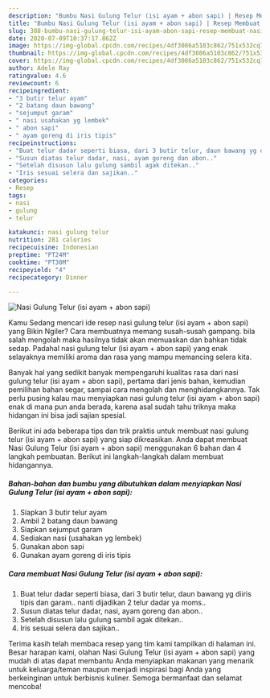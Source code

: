 ```yaml
---
description: "Bumbu Nasi Gulung Telur (isi ayam + abon sapi) | Resep Membuat Nasi Gulung Telur (isi ayam + abon sapi) Yang Enak dan Simpel"
title: "Bumbu Nasi Gulung Telur (isi ayam + abon sapi) | Resep Membuat Nasi Gulung Telur (isi ayam + abon sapi) Yang Enak dan Simpel"
slug: 388-bumbu-nasi-gulung-telur-isi-ayam-abon-sapi-resep-membuat-nasi-gulung-telur-isi-ayam-abon-sapi-yang-enak-dan-simpel
date: 2020-07-09T10:37:17.862Z
image: https://img-global.cpcdn.com/recipes/4df3086a5103c862/751x532cq70/nasi-gulung-telur-isi-ayam-abon-sapi-foto-resep-utama.jpg
thumbnail: https://img-global.cpcdn.com/recipes/4df3086a5103c862/751x532cq70/nasi-gulung-telur-isi-ayam-abon-sapi-foto-resep-utama.jpg
cover: https://img-global.cpcdn.com/recipes/4df3086a5103c862/751x532cq70/nasi-gulung-telur-isi-ayam-abon-sapi-foto-resep-utama.jpg
author: Adele Ray
ratingvalue: 4.6
reviewcount: 6
recipeingredient:
- "3 butir telur ayam"
- "2 batang daun bawang"
- "sejumput garam"
- " nasi usahakan yg lembek"
- " abon sapi"
- " ayam goreng di iris tipis"
recipeinstructions:
- "Buat telur dadar seperti biasa, dari 3 butir telur, daun bawang yg diiris tipis dan garam.. nanti dijadikan 2 telur dadar ya moms.."
- "Susun diatas telur dadar, nasi, ayam goreng dan abon.."
- "Setelah disusun lalu gulung sambil agak ditekan.."
- "Iris sesuai selera dan sajikan.."
categories:
- Resep
tags:
- nasi
- gulung
- telur

katakunci: nasi gulung telur 
nutrition: 281 calories
recipecuisine: Indonesian
preptime: "PT24M"
cooktime: "PT30M"
recipeyield: "4"
recipecategory: Dinner

---
```



![Nasi Gulung Telur (isi ayam + abon sapi)](https://img-global.cpcdn.com/recipes/4df3086a5103c862/751x532cq70/nasi-gulung-telur-isi-ayam-abon-sapi-foto-resep-utama.jpg)

Kamu Sedang mencari ide resep nasi gulung telur (isi ayam + abon sapi) yang Bikin Ngiler? Cara membuatnya memang susah-susah gampang. bila salah mengolah maka hasilnya tidak akan memuaskan dan bahkan tidak sedap. Padahal nasi gulung telur (isi ayam + abon sapi) yang enak selayaknya memiliki aroma dan rasa yang mampu memancing selera kita.

Banyak hal yang sedikit banyak mempengaruhi kualitas rasa dari nasi gulung telur (isi ayam + abon sapi), pertama dari jenis bahan, kemudian pemilihan bahan segar, sampai cara mengolah dan menghidangkannya. Tak perlu pusing kalau mau menyiapkan nasi gulung telur (isi ayam + abon sapi) enak di mana pun anda berada, karena asal sudah tahu triknya maka hidangan ini bisa jadi sajian spesial.




Berikut ini ada beberapa tips dan trik praktis untuk membuat nasi gulung telur (isi ayam + abon sapi) yang siap dikreasikan. Anda dapat membuat Nasi Gulung Telur (isi ayam + abon sapi) menggunakan 6 bahan dan 4 langkah pembuatan. Berikut ini langkah-langkah dalam membuat hidangannya.

<!--inarticleads1-->

##### Bahan-bahan dan bumbu yang dibutuhkan dalam menyiapkan Nasi Gulung Telur (isi ayam + abon sapi):

1. Siapkan 3 butir telur ayam
1. Ambil 2 batang daun bawang
1. Siapkan sejumput garam
1. Sediakan  nasi (usahakan yg lembek)
1. Gunakan  abon sapi
1. Gunakan  ayam goreng di iris tipis




<!--inarticleads2-->

##### Cara membuat Nasi Gulung Telur (isi ayam + abon sapi):

1. Buat telur dadar seperti biasa, dari 3 butir telur, daun bawang yg diiris tipis dan garam.. nanti dijadikan 2 telur dadar ya moms..
1. Susun diatas telur dadar, nasi, ayam goreng dan abon..
1. Setelah disusun lalu gulung sambil agak ditekan..
1. Iris sesuai selera dan sajikan..




Terima kasih telah membaca resep yang tim kami tampilkan di halaman ini. Besar harapan kami, olahan Nasi Gulung Telur (isi ayam + abon sapi) yang mudah di atas dapat membantu Anda menyiapkan makanan yang menarik untuk keluarga/teman maupun menjadi inspirasi bagi Anda yang berkeinginan untuk berbisnis kuliner. Semoga bermanfaat dan selamat mencoba!
